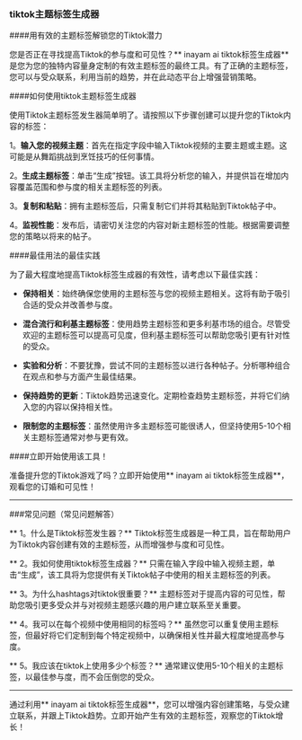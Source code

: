 ### tiktok主题标签生成器

####用有效的主题标签解锁您的Tiktok潜力

您是否正在寻找提高Tiktok的参与度和可见性？** inayam ai tiktok标签生成器**是您为您的独特内容量身定制的有效主题标签的最终工具。有了正确的主题标签，您可以与受众联系，利用当前的趋势，并在此动态平台上增强营销策略。

####如何使用tiktok主题标签生成器

使用Tiktok主题标签发生器简单明了。请按照以下步骤创建可以提升您的Tiktok内容的标签：

1。**输入您的视频主题**：首先在指定字段中输入Tiktok视频的主要主题或主题。这可能是从舞蹈挑战到烹饪技巧的任何事情。

2。**生成主题标签**：单击“生成”按钮。该工具将分析您的输入，并提供旨在增加内容覆盖范围和参与度的相关主题标签的列表。

3。**复制和粘贴**：拥有主题标签后，只需复制它们并将其粘贴到Tiktok帖子中。

4。**监视性能**：发布后，请密切关注您的内容对新主题标签的性能。根据需要调整您的策略以将来的帖子。

####最佳用法的最佳实践

为了最大程度地提高Tiktok标签生成器的有效性，请考虑以下最佳实践：

-  **保持相关**：始终确保您使用的主题标签与您的视频主题相关。这将有助于吸引合适的受众并改善参与度。

-  **混合流行和利基主题标签**：使用趋势主题标签和更多利基市场的组合。尽管受欢迎的主题标签可以提高可见度，但利基主题标签可以帮助您吸引更有针对性的受众。

-  **实验和分析**：不要犹豫，尝试不同的主题标签以进行各种帖子。分析哪种组合在观点和参与方面产生最佳结果。

-  **保持趋势的更新**：Tiktok趋势迅速变化。定期检查趋势主题标签，并将它们纳入您的内容以保持相关性。

-  **限制您的主题标签**：虽然使用许多主题标签可能很诱人，但坚持使用5-10个相关主题标签通常对参与更有效。

####立即开始使用该工具！

准备提升您的Tiktok游戏了吗？立即开始使用** inayam ai tiktok标签生成器**，观看您的订婚和可见性！

---

###常见问题（常见问题解答）

** 1。什么是Tiktok标签发生器？**
Tiktok标签生成器是一种工具，旨在帮助用户为Tiktok内容创建有效的主题标签，从而增强参与度和可见性。

** 2。我如何使用tiktok标签生成器？**
只需在输入字段中输入视频主题，单击“生成”，该工具将为您提供有关Tiktok帖子中使用的相关主题标签的列表。

** 3。为什么hashtags对tiktok很重要？**
主题标签对于提高内容的可见性，帮助您吸引更多受众并与对视频主题感兴趣的用户建立联系至关重要。

** 4。我可以在每个视频中使用相同的标签吗？**
虽然您可以重复使用主题标签，但最好将它们定制到每个特定视频中，以确保相关性并最大程度地提高参与度。

** 5。我应该在tiktok上使用多少个标签？**
通常建议使用5-10个相关的主题标签，以最佳参与度，而不会压倒您的受众。

---

通过利用** inayam ai tiktok标签生成器**，您可以增强内容创建策略，与受众建立联系，并跟上Tiktok趋势。立即开始产生有效的主题标签，观察您的Tiktok增长！